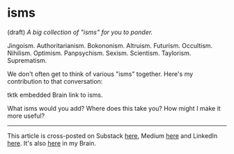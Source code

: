 # isms 
(draft) 
*A big collection of "isms" for you to ponder.* 

Jingoism. Authoritarianism. Bokononism. Altruism. Futurism. Occultism. Nihilism. Optimism. Panpsychism. Sexism. Scientism. Taylorism. Suprematism. 

We don't often get to think of various "isms" together. Here's my contribution to that conversation: 

tktk embedded Brain link to isms. 

What isms would you add? Where does this take you? How might I make it more useful? 

--- 
This article is cross-posted on Substack [here](), Medium [here]() and LinkedIn [here](). It's also [here]() in my Brain.  
